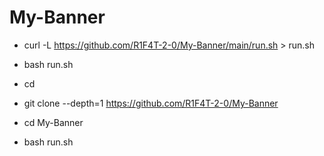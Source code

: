 # My-Banner

   -   curl -L https://github.com/R1F4T-2-0/My-Banner/main/run.sh > run.sh
   -   bash run.sh

   -   cd

   -   git clone --depth=1 https://github.com/R1F4T-2-0/My-Banner

   -   cd My-Banner

   -   bash run.sh

